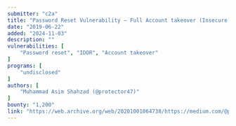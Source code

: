 ```yaml
---
submitter: "c2a"
title: "Password Reset Vulnerability — Full Account takeover (Insecure Direct Object Reference)"
date: "2019-06-22"
added: "2024-11-03"
description: ""
vulnerabilities: [
    "Password reset", "IDOR", "Account takeover"
]
programs: [
    "undisclosed"
]
authors: [
    "Muhammad Asim Shahzad (@protector47)"
]
bounty: "1,200"
link: "https://web.archive.org/web/20201001064738/https://medium.com/@protector47/password-reset-vulnerability-full-account-takeover-insecure-direct-object-reference-c4a9a3ea8268"
---
```





